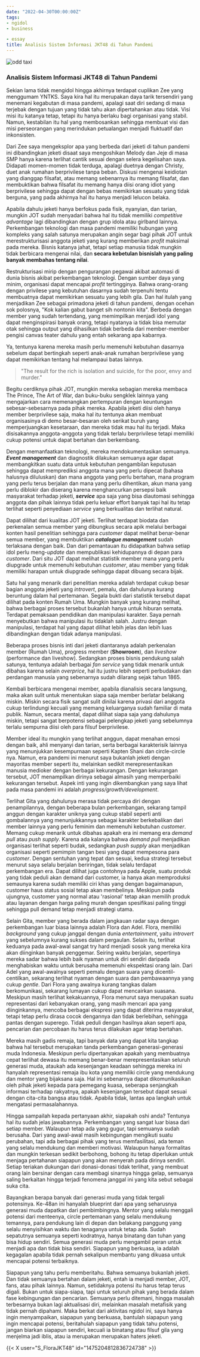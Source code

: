 ```yaml
---
date: "2022-04-30T00:00:00Z"
tags:
- ngidol
- business

- essay
title: Analisis Sistem Informasi JKT48 di Tahun Pandemi
---
```


![odd taxi](https://catatankemalasan.files.wordpress.com/2022/07/shun-imai-odd-taxi.jpg?resize=214%2C214)

### Analisis Sistem Informasi JKT48 di Tahun Pandemi

Sekian lama tidak mengidol hingga akhirnya terdapat cuplikan Zee yang menggumam YNTKS. Saya kira hal itu merupakan daya tarik tersendiri yang menemani kegabutan di masa pandemi, apalagi saat diri sedang di masa terjebak dengan tujuan yang tidak tahu akan dipertahankan atau tidak. Visi misi itu katanya tetap, tetapi itu hanya berlaku bagi organisasi yang stabil. Namun, kestabilan itu hal yang membosankan sehingga membuat visi dan misi perseorangan yang merindukan petualangan menjadi fluktuatif dan inkonsisten.

Dari Zee saya mengeksplor apa yang berbeda dari jeketi di tahun pandemi ini dibandingkan jeketi disaat saya mengoshikan Melody dan Jeje di masa SMP hanya karena terlihat cantik sesuai dengan selera kegelisahan saya. Didapati momen-momen tidak terduga, apalagi duetnya dengan Christy, duet anak rumahan berprivilese tanpa beban. Diskusi mengenai keidiotan yang dianggap filsafat, atau memang sebenarnya itu memang filsafat, dan membuktikan bahwa filsafat itu memang hanya diisi orang idiot yang berprivilese sehingga dapat dengan bebas memikirkan sesuatu yang tidak berguna, yang pada akhirnya hal itu hanya menjadi lelucon belaka. 

Apabila dahulu jeketi hanya berfokus pada fisik, nyanyian, dan tarian, mungkin JOT sudah menyadari bahwa hal itu tidak memiliki *competitive advantage* lagi dibandingkan dengan grup idola atau girlband lainnya. Perkembangan teknologi dan masa pandemi memiliki hubungan yang kompleks yang salah satunya merupakan angin segar bagi pihak JOT untuk merestrukturisasi anggota jeketi yang kurang memberikan *profit* maksimal pada mereka. Bisnis katanya jahat, tetapi setiap manusia tidak mungkin tidak berbicara mengenai nilai, dan **secara kebetulan bisnislah yang paling banyak membahas tentang nilai**.

Restrukturisasi mirip dengan pengurangan pegawai akibat automasi di dunia bisnis akibat perkembangan teknologi. Dengan sumber daya yang minim, organisasi dapat mencapai *profit* tertingginya. Bahwa orang-orang dengan privilese yang kebutuhan dasarnya sudah terpenuhi tentu membuatnya dapat memikirkan sesuatu yang lebih gila. Dan hal itulah yang menjadikan Zee sebagai primadona jeketi di tahun pandemi, dengan ocehan sok polosnya, "Kok kalian gabut banget sih nontonin kita". Berbeda dengan member yang sudah tertendang, yang memimpilkan menjadi idol yang dapat menginspirasi banyak orang, tetapi nyatanya ia tidak bisa memutar otak sehingga output yang dihasilkan tidak berbeda dari member-member pengisi canvas teater dahulu yang entah sekarang apa kabarnya. 

Ya, tentunya karena mereka masih perlu memenuhi kebutuhan dasarnya sebelum dapat bertingkah seperti anak-anak rumahan berprivilese yang dapat memikirkan tentang hal melampaui batas lainnya. 

> "The result for the rich is isolation and suicide, for the poor, envy and murder."

Begitu cerdiknya pihak JOT, mungkin mereka sebagian mereka membaca The Prince, The Art of War, dan buku-buku sengklek lainnya yang mengajarkan cara memenangkan pertempuran dengan keuntungan sebesar-sebesarnya pada pihak mereka. Apabila jeketi diisi oleh hanya member berprivilese saja, maka hal itu tentunya akan membuat organisasinya di demo besar-besaran oleh serikat buruh yang memperjuangkan kesetaraan, dan mereka tidak mau hal itu terjadi. Maka disisakannya anggota-anggota yang tidak terlalu berprivilese tetapi memiliki cukup potensi untuk dapat bertahan dan berkembang. 

Dengan memanfaatkan teknologi, mereka mendokumentasikan semuanya. ***Event management*** dan diagnostik dilakukan semuanya agar dapat membangkitkan suatu data untuk kebutuhan pengambilan keputusan sehingga dapat memprediksi anggota mana yang perlu dipecat (bahasa halusnya diluluskan) dan mana anggota yang perlu bertahan, mana program yang perlu terus berjalan dan mana yang perlu dihentikan, akun mana yang perlu diblokir dan diserang karena menghancurkan persepsi baik masyarakat terhadap jeketi, ***service*** apa saja yang bisa diautomasi sehingga anggota dan pihak lainnya tidak perlu keluar effort banyak tapi hal itu tetap terlihat seperti penyediaan *service* yang berkualitas dan terlihat natural. 

Dapat dilihat dari kualitas JOT jeketi. Terlihat terdapat biodata dan perkenalan semua member yang dibungkus secara apik melalui berbagai konten hasil penelitian sehingga para *customer* dapat melihat benar-benar semua member, yang membuktikan ***catalogue management*** sudah terlaksana dengan baik. Dan dari pemantauan itu didapatkan bahwa setiap idol perlu meng-*update* dan mempublikasi kehidupannya di depan para *customer*. Dari situ JOT dapat melihat statistik member mana yang perlu diupgrade untuk memenuhi kebutuhan *customer*, atau member yang tidak memiliki harapan untuk diupgrade sehingga dapat dibuang secara bijak.

Satu hal yang menarik dari penelitian mereka adalah terdapat cukup besar bagian anggota jeketi yang *introvert*, pemalu, dan dahulunya kurang beruntung dalam hal pertemanan. Segala bukti dari statistik tersebut dapat dilihat pada konten Rumah Uma. Mungkin banyak yang kurang melihat, bahwa berbagai proses tersebut bukanlah hanya untuk hiburan semata. Terdapat pemaksaan pendidikan dan manipulasi karakter. Saya pernah menyebutkan bahwa manipulasi itu tidaklah salah. Justru dengan manipulasi, terdapat hal yang dapat dilihat lebih jelas dan lebih luas dibandingkan dengan tidak adanya manipulasi. 

Beberapa proses bisnis inti dari jeketi diantaranya adalah perkenalan member (Rumah Uma), progress member (**Showroom**), dan *liveshow* (performance dan liveshow). Sedangkan proses bisnis pendukung salah satunya, tentunya adalah berbagai *fan service* yang tidak menarik untuk dibahas karena selain *overprice*, hal itu justru lebih seperti perbudakan dan perdangan manusia yang sebenarnya sudah dilarang sejak tahun 1865. 

Kembali berbicara mengenai member, apabila dianalisis secara langsung, maka akan sulit untuk menentukan siapa saja member berlatar belakang miskin. Miskin secara fisik sangat sulit dinilai karena privasi dari anggota cukup terlindungi kecuali yang memang keluarganya sudah familiar di mata publik. Namun, secara mental, dapat dilihat siapa saja yang dahulunya miskin, tetapi sangat berpotensi sebagai pelengkap jeketi yang sebelumnya terlalu sempurna diisi oleh para filsuf berprivilese. 

Member ideal itu mungkin yang terlihat anggun, dapat menahan emosi dengan baik, ahli menyanyi dan tarian, serta berbagai karakterisik lainnya yang menunjukkan kesempurnaan seperti Kapten Shani dan circle-circle nya. Namun, era pandemi ini menurut saya bukanlah jeketi dengan mayoritas member seperti itu, melainkan sedikit merepresentasikan manusia medioker dengan berbagai kekurangan. Dengan kekurangan tersebut, JOT menampilkan dirinya sebagai almasih yang memperbaiki kekurangan tersebut. Aspek inti yang ingin dikembangkan yang saya lihat pada masa pandemi ini adalah *progress/growth/development*. 

Terlihat Gita yang dahulunya merasa tidak percaya diri dengan penampilannya, dengan beberapa bulan perkembangan, sekarang tampil anggun dengan karakter uniknya yang cukup stabil seperti anti gombalannya yang menunjukkannya sebagai karakter berkebalikan dari member lainnya yang perlu feminim dan memenuhi kebutuhan *customer*. Memang cukup menarik untuk dibahas apakah era ini memang era *demand pull* atau *push supply*. Karena ada kalanya bahwa *demand pull* menjadikan organisasi terlihat seperti budak, sedangkan *push supply* akan menjadikan organisasi seperti pemimpin tangan besi yang dapat mempesona para *customer*. Dengan sentuhan yang tepat dan sesuai, kedua strategi tersebut menurut saya selalu berjalan beriringan, tidak selalu terdapat perkembangan era. Dapat dilihat juga contohnya pada Apple, suatu produk yang tidak peduli akan demand dari customer, ia hanya akan memproduksi semaunya karena sudah memiliki ciri khas yang dengan bagaimanapun, customer haus status sosial tetap akan membelinya. Meskipun pada ujungnya, customer yang normal atau 'rasional' tetap akan memilih produk atau layanan dengan harga paling murah dengan spesifikasi paling tinggi sehingga pull demand tetap menjadi strategi utama. 

Selain Gita, member yang berada dalam jangkauan radar saya dengan perkembangan luar biasa lainnya adalah Flora dan Adel. Flora, memiliki *background* yang cukup janggal dengan dunia *entertainment*, yaitu *introvert* yang sebelumnya kurang sukses dalam pergaulan. Selain itu, terlihat keduanya pada awal-awal sangat try hard menjadi sosok yang mereka kira akan diinginkan banyak penggemar. Seiring waktu berjalan, sepertinya mereka sadar bahwa lebih baik nyaman untuk diri sendiri daripada menghabiskan waktu untuk berusaha memenuhi ekspektasi orang lain. Dari Adel yang awal-awalnya seperti pemalu dengan suara yang dicentil-centilkan, sekarang terlihat nyaman dengan suara dan pembawaannya yang cukup *gentle*. Dari Flora yang awalnya kurang tangkas dalam berkomunikasi, sekarang lumayan cukup dapat mencairkan suasana. Meskipun masih terlihat kekakuannya, Flora menurut saya merupakan suatu representasi dari kebanyakan orang, yang masih mencari apa yang diinginkannya, mencoba berbagai ekspresi yang dapat diterima masyarakat, tetapi tetap perlu dirasa cocok dengannya dan tidak berlebihan, sehingga pantas dengan superego. Tidak peduli dengan hasilnya akan seperti apa, pencarian dan percobaan itu harus terus dilakukan agar tetap bertahan. 

Mereka masih gadis remaja, tapi banyak data yang dapat kita tangkap bahwa hal tersebut merupakan tanda perkembangan generasi-generasi muda Indonesia. Meskipun perlu dipertanyakan apakah yang membuatnya cepat terlihat dewasa itu memang benar-benar merepresentasikan seluruh generasi muda, ataukah ada kesenjangan keadaan sehingga mereka ini hanyalah representasi remaja ibu kota yang memiliki circle yang mendukung dan mentor yang bijaksana saja. Hal ini sebenarnya dapat dikomunikasikan oleh pihak jeketi kepada para pemegang kuasa, seberapa senjangkah informasi terhadap rakyatnya, apakah kesenjangan tersebut dapat sesuai dengan cita-cita bangsa atau tidak. Apabila tidak, lantas apa langkah untuk mengatasi permasalahannya.

Hingga sampailah kepada pertanyaan akhir, siapakah oshi anda? Tentunya hal itu sudah jelas jawabannya. Perkembangan yang sangat luar biasa dari setiap member. Walaupun tetap ada yang gugur, tapi semuanya sudah berusaha. Dari yang awal-awal masih kebingungan mengikuti suatu perubahan, tapi ada berbagai pihak yang terus memfasilitasi, ada teman yang selalu mendukung dan memberi motivasi. Walaupun hanya formalitas dan mungkin terkesan sedikit berbohong, bohong itu tetap diperlukan untuk menjaga pertahanan siapapun yang akan menyerah pada dirinya sendiri. Setiap teriakan dukungan dari donasi-donasi tidak terlihat, yang membuat orang lain bersinar dengan cara membagi sinarnya hingga gelap, semuanya saling berkaitan hingga terjadi fenomena janggal ini yang kita sebut sebagai suka cita. 

Bayangkan berapa banyak dari generasi muda yang tidak tergali potensinya. Ke-48an ini hanyalah blueprint dari apa yang seharusnya generasi muda dapatkan dari pembimbingnya. Mentor yang selalu menggali potensi dari menteenya, circle pertemanan yang selalu mendukung temannya, para pendukung lain di depan dan belakang panggung yang selalu menyisihkan waktu dan tenaganya untuk tetap ada. Sudah sepatutnya semuanya seperti kodratnya, hanya binatang dan tuhan yang bisa hidup sendiri. Semua generasi muda perlu mengambil peran untuk menjadi apa dan tidak bisa sendiri. Siapapun yang berkuasa, ia adalah kegagalan apabila tidak pernah sekalipun membantu yang dikuasa untuk mencapai potensi terbaiknya.

Siapapun yang tahu perlu memberitahu. Bahwa semuanya bukanlah jeketi. Dan tidak semuanya bertahan dalam jeketi, entah ia menjadi member, JOT, fans, atau pihak lainnya. Namun, setidaknya potensi itu harus tetap terus digali. Bukan untuk siapa-siapa, tapi untuk seluruh pihak yang berada dalam fase kebingungan dan pencarian. Semuanya perlu ditemani, hingga masalah terbesarnya bukan lagi aktualisasi diri, melainkan masalah metafisik yang tidak pernah dipahami. Maka berkat dari aktivitas ngidol ini, saya hanya ingin menyampaikan, siapapun yang berkuasa, bantulah siapapun yang ingin mencapai potensi, beritahulah siapapun yang tidak tahu potensi, jangan biarkan siapapun sendiri, kecuali ia binatang atau filsuf gila yang menjelma jadi iblis, atau ia merupakan merupakan haters jeketi.

{{< X user="S_FloraJKT48" id="1475204812836724738" >}}










